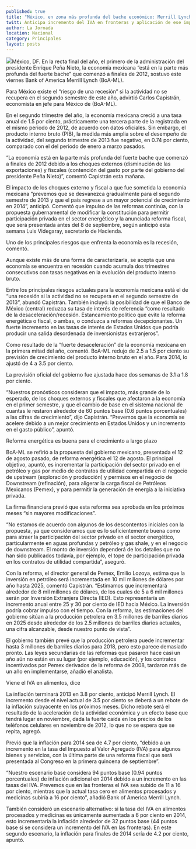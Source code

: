 ```yaml
---
published: true
title: "México, en zona más profunda del bache económico: Merrill Lynch"
twitt: Anticipa incremento del IVA en fronteras y aplicación de ese impuesto a los alimentos y medicinas.
author: La Jornada
location: Nacional
category: Principales
layout: posts
---
```


![](http://i.imgur.com/v0uGx8am.jpg)México, DF. En la recta final del año, el primero de la administración del presidente Enrique Peña Nieto, la economía mexicana “está en la parte más profunda del fuerte bache” que comenzó a finales de 2012, sostuvo este viernes Bank of America Merrill Lynch (BoA-ML).

Para México existe el “riesgo de una recesión” si la actividad no se recupera en el segundo semestre de este año, advirtió Carlos Capistrán, economista en jefe para México de (BoA-ML).

En el segundo trimestre del año, la economía mexicana creció a una tasa anual de 1.5 por ciento, prácticamente una tercera parte de la registrada en el mismo periodo de 2012, de acuerdo con datos oficiales. Sin embargo, el producto interno bruto (PIB), la medida más amplia sobre el desempeño de la actividad, del segundo trimestre de 2013 fue negativo, en 0.74 por ciento, comparado con el del periodo de enero a marzo pasados.

“La economía está en la parte más profunda del fuerte bache que comenzó a finales de 2012 debido a los choques externos (disminución de las exportaciones) y fiscales (contención del gasto por parte del gobierno del presidente Peña Nieto)”, comentó Capistrán esta mañana.

El impacto de los choques externo y fiscal a que fue sometida la economía mexicana “prevemos que se desvanezca gradualmente para el segundo semestre de 2013 y que el país regrese a un mayor potencial de crecimiento en 2014”, anticipó. Comentó que impulso de las reformas continúa, con la propuesta gubernamental de modificar la constitución para permitir participación privada en el sector energético y la anunciada reforma fiscal, que será presentada antes del 8 de septiembre, según anticipó esta semana Luis Videgaray, secretario de Hacienda.

Uno de los principales riesgos que enfrenta la economía es la recesión, comentó.

Aunque existe más de una forma de caracterizarla, se acepta que una economía se encuentra en recesión cuando acumula dos trimestres consecutivos con tasas negativas en la evolución del producto interno bruto.

Entre los principales riesgos actuales para la economía mexicana está el de “una recesión si la actividad no se recupera en el segundo semestre de 2013”, abundó Capistrán. También incluyó: la posibilidad de que el Banco de México (central) reduzca su tasa de interés de referencia “como resultado de la desaceleración/recesión. Estancamiento político que evite la reforma energética o fiscal, o ambas, o conduzca a reformas decepcionantes. Un fuerte incremento en las tasas de interés de Estados Unidos que podría producir una salida desordenada de inversionistas extranjeros”.

Como resultado de la “fuerte desaceleración” de la economía mexicana en la primera mitad del año, comentó. BoA-ML redujo de 2.5 a 1.5 por ciento su previsión de crecimiento del producto interno bruto en el año. Para 2014, lo ajustó de 4 a 3.5 por ciento.

La previsión oficial del gobierno fue ajustada hace dos semanas de 3.1 a 1.8 por ciento.

“Nuestros pronósticos consideran que el impacto, más grande de lo esperado, de los choques externos y fiscales que afectaron a la economía en el primer semestre, y que el cambio de base en el sistema nacional de cuantas le restaron alrededor de 60 puntos base (0.6 puntos porcentuales) a las cifras de crecimiento”, dijo Capistrán. “Prevemos que la economía se acelere debido a un mejor crecimiento en Estados Unidos y un incremento en el gasto público”, apuntó.

 Reforma energética es buena para el crecimiento a largo plazo

BoA-ML se refirió a la propuesta del gobierno mexicano, presentada el 12 de agosto pasado, de reforma energética el 12 de agosto. El principal objetivo, apuntó, es incrementar la participación del sector privado en el petróleo y gas por medio de contratos de utilidad compartida en el negocio de upstream (exploración y producción) y permisos en el negocio de Downstream (refinación), para aligerar la carga fiscal de Petróleos Mexicanos (Pemex), y para permitir la generación de energía a la iniciativa privada.

La firma financiera previó que esta reforma sea aprobada en los próximos meses “sin mayores modificaciones”.

“No estamos de acuerdo con algunos de los descontentos iniciales con la propuesta, ya que consideramos que es lo suficientemente buena como para atraer la participación del sector privado en el sector energético, particularmente en aguas profundas y petróleo y gas shale, y en el negocio de downstream. El monto de inversión dependerá de los detalles que no han sido publicados todavía, por ejemplo, el tope de participación privada en los contratos de utilidad compartida”, aseguró.

Con la reforma, el director general de Pemex, Emilio Lozoya, estima que la inversión en petróleo será incrementada en 10 mil millones de dólares por año hasta 2025, comentó Capistrán. “Estimamos que incrementará alrededor de 8 mil millones de dólares, de los cuales de 5 a 6 mil millones serán por Inversión Extranjera Directa (IED). Esto representaría un incremento anual entre 25 y 30 por ciento de IED hacia México. La inversión podría cobrar impulso con el tiempo. Con la reforma, las estimaciones del gobierno sitúan a la producción petrolera en 3.5 millones de barriles diarios en 2025 desde alrededor de los 2.5 millones de barriles diarios actuales, una cifra alcanzable, desde nuestro punto de vista”.

El gobierno también prevé que la producción petrolera puede incrementar hasta 3 millones de barriles diarios para 2018, pero esto parece demasiado pronto. Las leyes secundarias de las reformas que pasaron hace casi un año aún no están en su lugar (por ejemplo, educación), y los contratos incentivados por Pemex derivados de la reforma de 2008, tardaron más de un año en implementarse, añadió el analista.

Viene el IVA en alimentos, dice

La inflación terminará 2013 en 3.8 por ciento, anticipó Merrill Lynch. El incremento desde el nivel actual de 3.5 por ciento se deberá a un rebote de la inflación subyacente en los próximos meses. Dicho rebote será el resultado de la aceleración de la actividad económica y un efecto base que tendrá lugar en noviembre, dada la fuerte caída en los precios de los teléfonos celulares en noviembre de 2012, lo que no se espera que se repita, agregó.

Previó que la inflación para 2014 sea de 4.7 por ciento, “debido a un incremento en la tasa del Impuesto al Valor Agregado (IVA)  para algunos bienes y servicios, con la última parte de una reforma fiscal que será presentada al Congreso en la primera quincena de septiembre”.

“Nuestro escenario base considera 94 puntos base (0.94 puntos porcentuales) de inflación adicional en 2014 debido a un incremento en las tasas del IVA. Prevemos que en las fronteras el IVA sea subido de 11 a 16 por ciento, mientras que la actual tasa cero en alimentos procesados y medicinas subiría a 16 por ciento”, añadió Bank of America Merrill Lynch.

También consideró un escenario alternativo: si la tasa del IVA en alimentos procesados y medicinas es únicamente aumentada a 6 por ciento en 2014, esto incrementaría la inflación alrededor de 32 puntos base (44 puntos base si se considera un incremento del IVA en las fronteras). En este segundo escenario, la inflación para finales de 2014 sería de 4.2 por ciento, apuntó.

